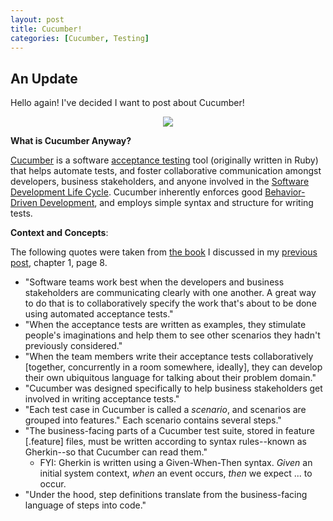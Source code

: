 ```yaml
---
layout: post
title: Cucumber!
categories: [Cucumber, Testing]
---
```

## An Update

Hello again! I've decided I want to post about Cucumber!

<p align="center">
	<img src="https://mlegere1323.github.io/TheBlog/images/CucumberLogo.PNG">
</p>

**What is Cucumber Anyway?**

[Cucumber](https://cucumber.io) is a software [acceptance testing](http://softwaretestingfundamentals.com/acceptance-testing/) tool (originally written in Ruby) that helps automate tests, and foster collaborative communication amongst developers, business stakeholders, and anyone involved in the [Software Development Life Cycle](https://www.tutorialspoint.com/sdlc/sdlc_overview.htm). Cucumber inherently enforces good [Behavior-Driven Development](https://en.wikipedia.org/wiki/Behavior-driven_development), and employs simple syntax and structure for writing tests.

**Context and Concepts**:

The following quotes were taken from [the book](https://read.amazon.com/kp/embed?asin=B00V20IEXM&preview=newtab&linkCode=kpe&ref_=cm_sw_r_kb_dp_JNU9CbV63PKHM) I discussed in my [previous post](https://mlegere.site/First-Post/), chapter 1, page 8.
* "Software teams work best when the developers and business stakeholders are communicating clearly with one another. A great way to do that is to collaboratively specify the work that's about to be done using automated acceptance tests."
* "When the acceptance tests are written as examples, they stimulate people's imaginations and help them to see other scenarios they hadn't previously considered."
* "When the team members write their acceptance tests collaboratively [together, concurrently in a room somewhere, ideally], they can develop their own ubiquitous language for talking about their problem domain."
* "Cucumber was designed specifically to help business stakeholders get involved in writing acceptance tests."
* "Each test case in Cucumber is called a *scenario*, and scenarios are grouped into features." Each scenario contains several steps."
* "The business-facing parts of a Cucumber test suite, stored in feature [.feature] files, must be written according to syntax rules--known as Gherkin--so that Cucumber can read them."
	* FYI: Gherkin is written using a Given-When-Then syntax. *Given* an initial system context, *when* an event occurs, *then* we expect ... to occur.
* "Under the hood, step definitions translate from the business-facing language of steps into code."
